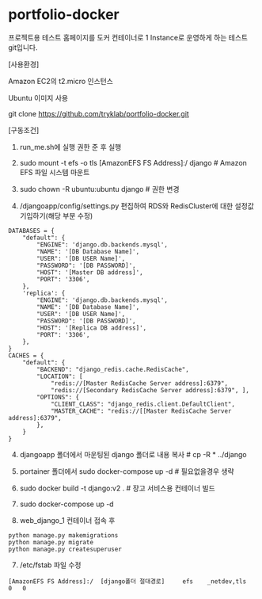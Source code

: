 # portfolio-docker #

프로젝트용 테스트 홈페이지를 도커 컨테이너로 1 Instance로 운영하게 하는 테스트 git입니다.

[사용환경]

Amazon EC2의 t2.micro 인스턴스

Ubuntu 이미지 사용

git clone https://github.com/tryklab/portfolio-docker.git



[구동조건]

1. run_me.sh에 실행 권한 준 후 실행

2. sudo mount -t efs -o tls [AmazonEFS FS Address]:/ django # Amazon EFS 파일 시스템 마운트

3. sudo chown -R ubuntu:ubuntu django # 권한 변경

3. /djangoapp/config/settings.py 편집하여 RDS와 RedisCluster에 대한 설정값 기입하기(해당 부분 수정)
```
DATABASES = {
    "default": {
        "ENGINE": 'django.db.backends.mysql',
        "NAME": '[DB Database Name]',
        "USER": '[DB USER Name]',
        "PASSWORD": '[DB PASSWORD]',
        "HOST": '[Master DB address]',
        "PORT": '3306',
    },
    'replica': {
        "ENGINE": 'django.db.backends.mysql',
        "NAME": '[DB Database Name]',
        "USER": '[DB USER Name]',
        "PASSWORD": '[DB PASSWORD]',
        "HOST": '[Replica DB address]',
        "PORT": '3306',
    },
}
CACHES = { 
    "default": { 
        "BACKEND": "django_redis.cache.RedisCache", 
        "LOCATION": [ 
            "redis://[Master RedisCache Server address]:6379", 
            "redis://[Secondary RedisCache Server address]:6379", ], 
        "OPTIONS": { 
            "CLIENT_CLASS": "django_redis.client.DefaultClient", 
            "MASTER_CACHE": "redis://[[Master RedisCache Server address]:6379", 
        }, 
    }
}
```
4. djangoapp 폴더에서 마운팅된 django 폴더로 내용 복사 # cp -R * ../django

5. portainer 폴더에서 sudo docker-compose up -d # 필요없을경우 생략

6. sudo docker build -t django:v2 . # 장고 서비스용 컨테이너 빌드

5. sudo docker-compose up -d

6. web_django_1 컨테이너 접속 후
``` 
python manage.py makemigrations
python manage.py migrate
python manage.py createsuperuser
```
7. /etc/fstab 파일 수정
```
[AmazonEFS FS Address]:/  [django폴더 절대경로]     efs    _netdev,tls       0   0
```
